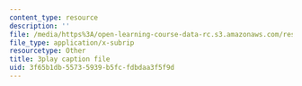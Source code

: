 ```yaml
---
content_type: resource
description: ''
file: /media/https%3A/open-learning-course-data-rc.s3.amazonaws.com/res-6-012-introduction-to-probability-spring-2018/3f65b1db55735939b5fcfdbdaa3f5f9d_tpaE_C8rqf8.vtt
file_type: application/x-subrip
resourcetype: Other
title: 3play caption file
uid: 3f65b1db-5573-5939-b5fc-fdbdaa3f5f9d
---
```

